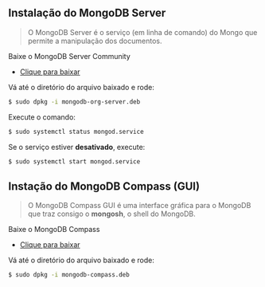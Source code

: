 ## Instalação do MongoDB Server
> O MongoDB Server é o serviço (em linha de comando) do Mongo que permite a manipulação dos documentos.

Baixe o MongoDB Server Community
* [Clique para baixar](https://www.mongodb.com/products/self-managed/community-edition)

Vá até o diretório do arquivo baixado e rode:
```bash
$ sudo dpkg -i mongodb-org-server.deb
```

Execute o comando:
```bash
$ sudo systemctl status mongod.service
```

Se o serviço estiver **desativado**, execute:
```bash
$ sudo systemctl start mongod.service
```

## Instação do MongoDB Compass (GUI)
> O MongoDB Compass GUI é uma interface gráfica para o MongoDB que traz consigo o **mongosh**, o shell do MongoDB.

Baixe o MongoDB Compass
* [Clique para baixar](https://www.mongodb.com/products/tools/compass)


Vá até o diretório do arquivo baixado e rode:
```bash
$ sudo dpkg -i mongodb-compass.deb 
```